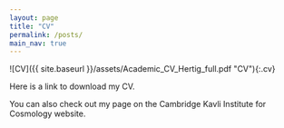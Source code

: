 ```yaml
---
layout: page
title: "CV"
permalink: /posts/
main_nav: true
---
```


![CV]({{ site.baseurl }}/assets/Academic_CV_Hertig_full.pdf "CV"){:.cv}

Here is a link to download my CV.

You can also check out my page on the Cambridge Kavli Institute for Cosmology website.
